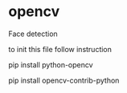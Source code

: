 # opencv
Face detection 

to init this file follow instruction

pip install python-opencv


pip install opencv-contrib-python
